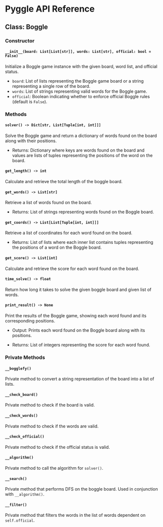 # Pyggle API Reference

## Class: Boggle

### Constructor

#### `__init__(board: List[List[str]], words: List[str], official: bool = False)`

Initialize a Boggle game instance with the given board, word list, and official status.

- `board`: List of lists representing the Boggle game board or a string representing a single row of the board.
- `words`: List of strings representing valid words for the Boggle game.
- `official`: Boolean indicating whether to enforce official Boggle rules (default is `False`).

### Methods

#### `solver() -> Dict[str, List[Tuple[int, int]]]`

Solve the Boggle game and return a dictionary of words found on the board along with their positions.

- Returns: Dictionary where keys are words found on the board and values are lists of tuples representing the positions of the word on the board.

#### `get_length() -> int`

Calculate and retrieve the total length of the boggle board.

#### `get_words() -> List[str]`

Retrieve a list of words found on the board.

- Returns: List of strings representing words found on the Boggle board.

#### `get_coords() -> List[List[Tuple[int, int]]]`

Retrieve a list of coordinates for each word found on the board.

- Returns: List of lists where each inner list contains tuples representing the positions of a word on the Boggle board.

#### `get_score() -> List[int]`

Calculate and retrieve the score for each word found on the board.

#### `time_solve() -> float`

Return how long it takes to solve the given boggle board and given list of words.

#### `print_result() -> None`

Print the results of the Boggle game, showing each word found and its corresponding positions.

- Output: Prints each word found on the Boggle board along with its positions.

- Returns: List of integers representing the score for each word found.

### Private Methods

#### `__bogglefy()`

Private method to convert a string representation of the board into a list of lists.

#### `__check_board()`

Private method to check if the board is valid.

#### `__check_words()`

Private method to check if the words are valid.

#### `__check_official()`

Private method to check if the official status is valid.

#### `__algorithm()`

Private method to call the algorithm for `solver()`.

#### `__search()`

Private method that performs DFS on the boggle board. Used in conjunction with `__algorithm()`.

#### `__filter()`

Private method that filters the words in the list of words dependent on `self.official`.
